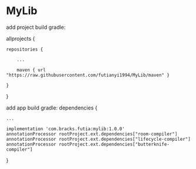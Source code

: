 # MyLib

add project build gradle:

allprojects {

    repositories {
    
        ...
        
        maven { url "https://raw.githubusercontent.com/futianyi1994/MyLib/maven" }
      
    }
}

add app build gradle:
dependencies {

    ...
    
    implementation 'com.bracks.futia:mylib:1.0.0'
    annotationProcessor rootProject.ext.dependencies["room-compiler"]
    annotationProcessor rootProject.ext.dependencies["lifecycle-compiler"]
    annotationProcessor rootProject.ext.dependencies["butterknife-compiler"]
    
}
